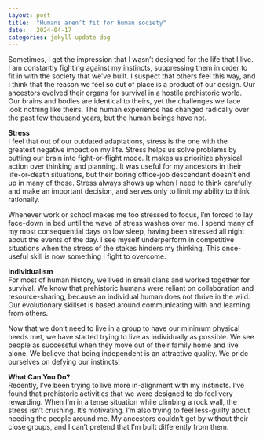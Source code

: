 ```yaml
---
layout: post
title:  "Humans aren’t fit for human society"
date:   2024-04-17
categories: jekyll update dog
---
```


Sometimes, I get the impression that I wasn’t designed for the life that I live. I am constantly fighting against my instincts, suppressing them in order to fit in with the society that we’ve built. I suspect that others feel this way, and I think that the reason we feel so out of place is a product of our design. Our ancestors evolved their organs for survival in a hostile prehistoric world. Our brains and bodies are identical to theirs, yet the challenges we face look nothing like theirs. The human experience has changed radically over the past few thousand years, but the human beings have not.

**Stress**
<br style="line-height: 10px" />
I feel that out of our outdated adaptations, stress is the one with the greatest negative impact on my life. Stress helps us solve problems by putting our brain into fight-or-flight mode. It makes us prioritize physical action over thinking and planning. It was useful for my ancestors in their life-or-death situations, but their boring office-job descendant doesn’t end up in many of those. Stress always shows up when I need to think carefully and make an important decision, and serves only to limit my ability to think rationally.

Whenever work or school makes me too stressed to focus, I’m forced to lay face-down in bed until the wave of stress washes over me. I spend many of my most consequential days on low sleep, having been stressed all night about the events of the day. I see myself underperform in competitive situations when the stress of the stakes hinders my thinking. This once-useful skill is now something I fight to overcome.

**Individualism**
<br style="line-height: 10px" />
For most of human history, we lived in small clans and worked together for survival. We know that prehistoric humans were reliant on collaboration and resource-sharing, because an individual human does not thrive in the wild. Our evolutionary skillset is based around communicating with and learning from others.

Now that we don’t need to live in a group to have our minimum physical needs met, we have started trying to live as individually as possible. We see people as successful when they move out of their family home and live alone. We believe that being independent is an attractive quality. We pride ourselves on defying our instincts!

**What Can You Do?**
<br style="line-height: 10px" />
Recently, I’ve been trying to live more in-alignment with my instincts. I’ve found that prehistoric activities that we were designed to do feel very rewarding. When I’m in a tense situation while climbing a rock wall, the stress isn’t crushing. It’s motivating. I’m also trying to feel less-guilty about needing the people around me. My ancestors couldn’t get by without their close groups, and I can’t pretend that I’m built differently from them.
